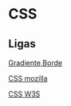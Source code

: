 # CSS

## Ligas

[Gradiente,Borde](https://www.cssmatic.com/es/)

[CSS mozilla](https://developer.mozilla.org/es/docs/Web/CSS)

[CSS W3S](https://www.w3schools.com/css/)